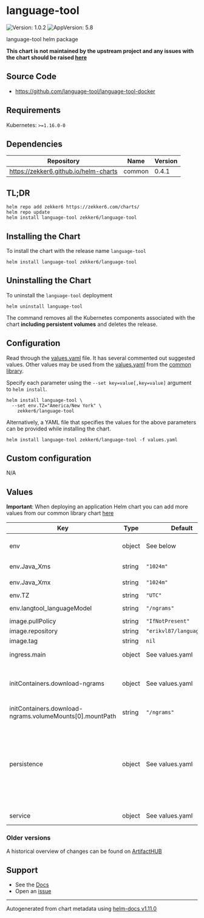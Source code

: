 # language-tool

![Version: 1.0.2](https://img.shields.io/badge/Version-1.0.2-informational?style=flat-square) ![AppVersion: 5.8](https://img.shields.io/badge/AppVersion-5.8-informational?style=flat-square)

language-tool helm package

**This chart is not maintained by the upstream project and any issues with the chart should be raised [here](https://github.com/zekker6/helm-charts/issues/new)**

## Source Code

* <https://github.com/language-tool/language-tool-docker>

## Requirements

Kubernetes: `>=1.16.0-0`

## Dependencies

| Repository | Name | Version |
|------------|------|---------|
| https://zekker6.github.io/helm-charts | common | 0.4.1 |

## TL;DR

```console
helm repo add zekker6 https://zekker6.com/charts/
helm repo update
helm install language-tool zekker6/language-tool
```

## Installing the Chart

To install the chart with the release name `language-tool`

```console
helm install language-tool zekker6/language-tool
```

## Uninstalling the Chart

To uninstall the `language-tool` deployment

```console
helm uninstall language-tool
```

The command removes all the Kubernetes components associated with the chart **including persistent volumes** and deletes the release.

## Configuration

Read through the [values.yaml](./values.yaml) file. It has several commented out suggested values.
Other values may be used from the [values.yaml](https://github.com/zekker6/helm-charts/blob/main/charts/library/common/values.yaml) from the [common library](https://github.com/zekker6/helm-charts/blob/main/charts/library/common).

Specify each parameter using the `--set key=value[,key=value]` argument to `helm install`.

```console
helm install language-tool \
  --set env.TZ="America/New York" \
    zekker6/language-tool
```

Alternatively, a YAML file that specifies the values for the above parameters can be provided while installing the chart.

```console
helm install language-tool zekker6/language-tool -f values.yaml
```

## Custom configuration

N/A

## Values

**Important**: When deploying an application Helm chart you can add more values from our common library chart [here](https://github.com/zekker6/helm-charts/blob/main/charts/library/common)

| Key | Type | Default | Description |
|-----|------|---------|-------------|
| env | object | See below | environment variables. See more environment variables in the [container documentation](https://github.com/Erikvl87/docker-languagetool). |
| env.Java_Xms | string | `"1024m"` | Make sure this matches values at `.Values.resources.requests.memory` |
| env.Java_Xmx | string | `"1024m"` | Make sure this matches values at `.Values.resources.limits.memory` |
| env.TZ | string | `"UTC"` | Set the container timezone |
| env.langtool_languageModel | string | `"/ngrams"` | Make sure this matches `.Values.persistence.config.mountPath` |
| image.pullPolicy | string | `"IfNotPresent"` | image pull policy |
| image.repository | string | `"erikvl87/languagetool"` | image repository |
| image.tag | string | `nil` | image tag |
| ingress.main | object | See values.yaml | Enable and configure ingress settings for the chart under this key. |
| initContainers.download-ngrams | object | See values.yaml | Init container to set up ngram files. For other languages check for archives [here](https://languagetool.org/download/ngram-data/) Archive download disabled by default, please enable it when deploying |
| initContainers.download-ngrams.volumeMounts[0].mountPath | string | `"/ngrams"` | Make sure this matches `.Values.persistence.config.mountPath` |
| persistence | object | See values.yaml | Configure persistence settings for the chart under this key. ngram archive for EN is 9G in size, please ensure your pod have enough disk space to download and unpack files By default init container only installs EN ngram files, that would take approx 14G after unpacking + 9GB for downloading Also, it will take some time to download archive depending on download speed available |
| service | object | See values.yaml | Configures service settings for the chart. |

### Older versions

A historical overview of changes can be found on [ArtifactHUB](https://artifacthub.io/packages/helm/zekker6/language-tool?modal=changelog)

## Support

- See the [Docs](http://zekker6.github.io/helm-charts/docs/)
- Open an [issue](https://github.com/zekker6/helm-charts/issues/new)

----------------------------------------------
Autogenerated from chart metadata using [helm-docs v1.11.0](https://github.com/norwoodj/helm-docs/releases/v1.11.0)
